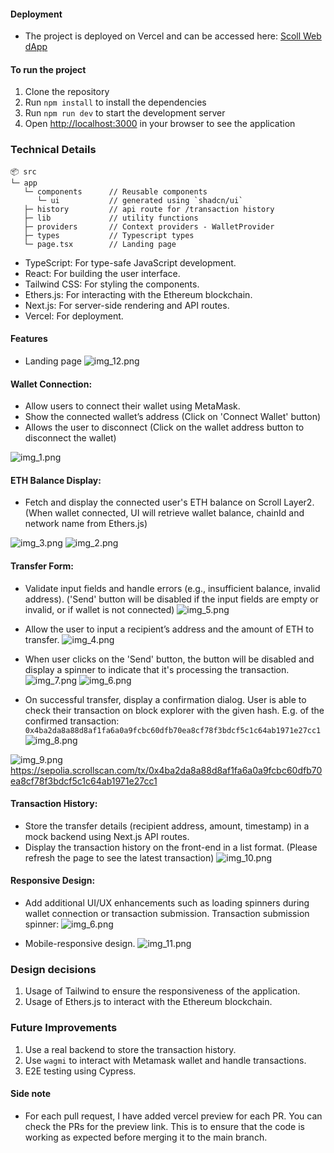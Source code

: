 #### Deployment

- The project is deployed on Vercel and can be accessed here: [Scoll Web dApp](https://scroll-dapp-smoky.vercel.app/)

#### To run the project

1. Clone the repository
2. Run `npm install` to install the dependencies
3. Run `npm run dev` to start the development server
4. Open [http://localhost:3000](http://localhost:3000) in your browser to see the application

### Technical Details

```
📦 src
└─ app
   └─ components      // Reusable components
      └─ ui           // generated using `shadcn/ui`
   ├─ history         // api route for /transaction history
   ├─ lib             // utility functions
   ├─ providers       // Context providers - WalletProvider
   ├─ types           // Typescript types
   └─ page.tsx        // Landing page
```

- TypeScript: For type-safe JavaScript development.
- React: For building the user interface.
- Tailwind CSS: For styling the components.
- Ethers.js: For interacting with the Ethereum blockchain.
- Next.js: For server-side rendering and API routes.
- Vercel: For deployment.

#### Features

- Landing page
  ![img_12.png](img_12.png)

#### Wallet Connection:

- Allow users to connect their wallet using MetaMask.
- Show the connected wallet’s address (Click on 'Connect Wallet' button)
- Allows the user to disconnect (Click on the wallet address button to disconnect the wallet)

![img_1.png](img_1.png)

#### ETH Balance Display:

- Fetch and display the connected user's ETH balance on Scroll Layer2. (When wallet connected, UI will retrieve wallet
  balance, chainId and network name from Ethers.js)

![img_3.png](img_3.png)
![img_2.png](img_2.png)

#### Transfer Form:

- Validate input fields and handle errors (e.g., insufficient balance, invalid address). ('Send' button will be disabled
  if the input fields are empty or invalid, or if wallet is not connected)
  ![img_5.png](img_5.png)


- Allow the user to input a recipient’s address and the amount of ETH to transfer.
  ![img_4.png](img_4.png)


- When user clicks on the 'Send' button, the button will be disabled and display a spinner to indicate that it's
  processing the transaction.
  ![img_7.png](img_7.png)
  ![img_6.png](img_6.png)


- On successful transfer, display a confirmation dialog. User is able to check their transaction on block explorer with
  the given hash. E.g. of the confirmed transaction:
  `0x4ba2da8a88d8af1fa6a0a9fcbc60dfb70ea8cf78f3bdcf5c1c64ab1971e27cc1`
  ![img_8.png](img_8.png)

![img_9.png](img_9.png)
https://sepolia.scrollscan.com/tx/0x4ba2da8a88d8af1fa6a0a9fcbc60dfb70ea8cf78f3bdcf5c1c64ab1971e27cc1

#### Transaction History:

- Store the transfer details (recipient address, amount, timestamp) in a mock backend using Next.js API routes.
- Display the transaction history on the front-end in a list format. (Please refresh the page to see the latest
  transaction)
  ![img_10.png](img_10.png)

#### Responsive Design:

- Add additional UI/UX enhancements such as loading spinners during wallet connection or transaction submission.
  Transaction submission spinner:
  ![img_6.png](img_6.png)

- Mobile-responsive design.
  ![img_11.png](img_11.png)

### Design decisions

1. Usage of Tailwind to ensure the responsiveness of the application.
2. Usage of Ethers.js to interact with the Ethereum blockchain.

### Future Improvements

1. Use a real backend to store the transaction history.
2. Use `wagmi` to interact with Metamask wallet and handle transactions.
3. E2E testing using Cypress.

#### Side note

- For each pull request, I have added vercel preview for each PR. You can check the PRs for the preview link. This is to
  ensure that the code is working as expected before merging it to the main branch.
